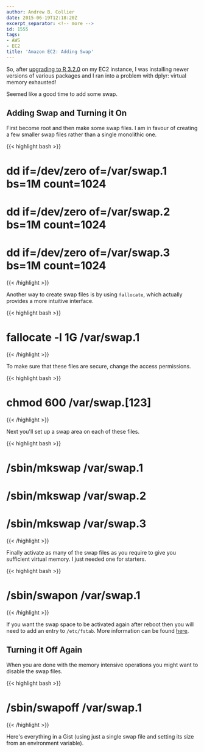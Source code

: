 ```yaml
---
author: Andrew B. Collier
date: 2015-06-19T12:18:20Z
excerpt_separator: <!-- more -->
id: 1555
tags:
- AWS
- EC2
title: 'Amazon EC2: Adding Swap'
---
```


So, after [upgrading to R 3.2.0](http://www.exegetic.biz/blog/2015/06/amazon-ec2-upgrading-r/) on my EC2 instance, I was installing newer versions of various packages and I ran into a problem with dplyr: virtual memory exhausted!

Seemed like a good time to add some swap.

<!--more-->

## Adding Swap and Turning it On

First become root and then make some swap files. I am in favour of creating a few smaller swap files rather than a single monolithic one.

{{< highlight bash >}}
# dd if=/dev/zero of=/var/swap.1 bs=1M count=1024
# dd if=/dev/zero of=/var/swap.2 bs=1M count=1024
# dd if=/dev/zero of=/var/swap.3 bs=1M count=1024
{{< /highlight >}}

Another way to create swap files is by using `fallocate`, which actually provides a more intuitive interface.

{{< highlight bash >}}
# fallocate -l 1G /var/swap.1
{{< /highlight >}}

To make sure that these files are secure, change the access permissions.

{{< highlight bash >}}
# chmod 600 /var/swap.[123]
{{< /highlight >}}

Next you'll set up a swap area on each of these files.

{{< highlight bash >}}
# /sbin/mkswap /var/swap.1
# /sbin/mkswap /var/swap.2
# /sbin/mkswap /var/swap.3
{{< /highlight >}}

Finally activate as many of the swap files as you require to give you sufficient virtual memory. I just needed one for starters.

{{< highlight bash >}}
# /sbin/swapon /var/swap.1
{{< /highlight >}}

If you want the swap space to be activated again after reboot then you will need to add an entry to `/etc/fstab`. More information can be found [here](http://danielgriff.in/2014/add-swap-space-to-ec2-to-increase-performance-and-mitigate-failure/).

## Turning it Off Again

When you are done with the memory intensive operations you might want to disable the swap files.

{{< highlight bash >}}
# /sbin/swapoff /var/swap.1
{{< /highlight >}}

Here's everything in a Gist (using just a single swap file and setting its size from an environment variable).

<script src="https://gist.github.com/DataWookie/1b17eac75ccab1172aa79c7756761f6a.js"></script>